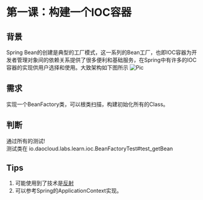 # 第一课：构建一个IOC容器

## 背景
Spring Bean的创建是典型的工厂模式，这一系列的Bean工厂，也即IOC容器为开发者管理对象间的依赖关系提供了很多便利和基础服务，在Spring中有许多的IOC容器的实现供用户选择和使用。大致架构如下图所示 ![Pic](https://images0.cnblogs.com/blog/400827/201409/172219470349285.x-png) 


## 需求
实现一个BeanFactory类，可以根类扫描，构建初始化所有的Class。

## 判断
通过所有的测试!  
测试类在 io.daocloud.labs.learn.ioc.BeanFactoryTest#test_getBean


## Tips
1. 可能使用到了技术是[反射](https://blog.csdn.net/sinat_38259539/article/details/71799078)
2. 可以参考Spring的ApplicationContext实现。